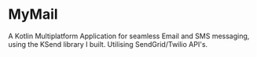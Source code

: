 # MyMail

A Kotlin Multiplatform Application for seamless Email and SMS messaging, using the KSend library I built. Utilising SendGrid/Twilio API's.

